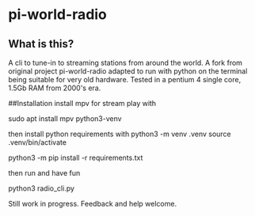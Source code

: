 # pi-world-radio

## What is this?

A cli to tune-in to streaming stations from around the world.
A fork from original project pi-world-radio adapted to run with python on the terminal
being suitable for very old hardware. Tested in a pentium 4 single core, 1.5Gb RAM from 2000's era.

##Installation
install mpv for stream play with

sudo apt install mpv python3-venv

then install python requirements with
python3 -m venv .venv
source .venv/bin/activate

python3 -m pip install -r requirements.txt


then run and have fun

python3 radio_cli.py

Still work in progress. Feedback and help welcome.

